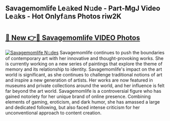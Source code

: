 ## Savagemomlife Le𝚊ked N𝚞de - Part-MgJ Video Le𝚊ks - Hot Onlyf𝚊ns Photos riw2K

# <h2><a href="http://ac3782.deff.icu/?id=Savagemomlife">🔗 New 👉🔴 Savagemomlife VIDEO Photos</a></h2>

[![Savagemomlife N𝚞des](https://i.imgur.com/rIISA9y.gif)](http://ac3782.deff.icu/?id=Savagemomlife)
Savagemomlife continues to push the boundaries of contemporary art with her innovative and thought-provoking works. She is currently working on a new series of paintings that explore the theme of memory and its relationship to identity. Savagemomlife's impact on the art world is significant, as she continues to challenge traditional notions of art and inspire a new generation of artists. Her works are now featured in museums and private collections around the world, and her influence is felt far beyond the art world. Savagemomlife is a controversial figure who has gained notoriety for her unique brand of online presence. Combining elements of gaming, eroticism, and dark humor, she has amassed a large and dedicated following, but also faced intense criticism for her unconventional approach to content creation.
